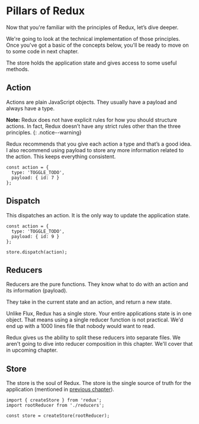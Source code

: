 # Pillars of Redux

Now that you're familiar with the principles of Redux, let’s dive deeper.

We're going to look at the technical implementation of those principles. Once you've got a basic of the concepts below, you'll be ready to move on to some code in next chapter.

The store holds the application state and gives access to some useful methods.

## Action

Actions are plain JavaScript objects. They usually have a payload and always have a type.

**Note:** Redux does not have explicit rules for how you should structure actions. In fact, Redux doesn’t have any strict rules other than the three principles.
{: .notice--warning}

Redux recommends that you give each action a type and that’s a good idea. I also recommend using payload to store any more information related to the action. This keeps everything consistent.

```
const action = {
  type: 'TOGGLE_TODO',
  payload: { id: 7 }
};
```

## Dispatch

This dispatches an action. It is the only way to update the application state.

```
const action = {
  type: 'TOGGLE_TODO',
  payload: { id: 9 }
};

store.dispatch(action);
```

## Reducers

Reducers are the pure functions. They know what to do with an action and its information (payload).

They take in the current state and an action, and return a new state.

Unlike Flux, Redux has a single store. Your entire applications state is in one object. That means using a single reducer function is not practical. We'd end up with a 1000 lines file that nobody would want to read.

Redux gives us the ability to split these reducers into separate files. We aren't going to dive into reducer composition in this chapter. We'll cover that in upcoming chapter.

## Store

The store is the soul of Redux. The store is the single source of truth for the application (mentioned in [previous chapter](/principles-of-redux)).

```
import { createStore } from 'redux';
import rootReducer from './reducers';

const store = createStore(rootReducer);
```